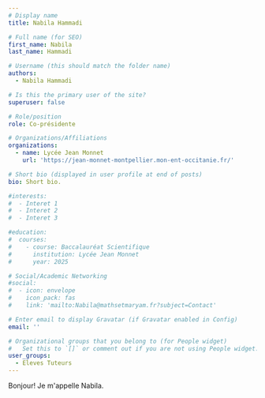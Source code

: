 ```yaml
---
# Display name
title: Nabila Hammadi

# Full name (for SEO)
first_name: Nabila
last_name: Hammadi

# Username (this should match the folder name)
authors:
  - Nabila Hammadi

# Is this the primary user of the site?
superuser: false

# Role/position
role: Co-présidente

# Organizations/Affiliations
organizations:
  - name: Lycée Jean Monnet
    url: 'https://jean-monnet-montpellier.mon-ent-occitanie.fr/'

# Short bio (displayed in user profile at end of posts)
bio: Short bio.

#interests:
#  - Interet 1
#  - Interet 2
#  - Interet 3

#education:
#  courses:
#    - course: Baccalauréat Scientifique
#      institution: Lycée Jean Monnet
#      year: 2025

# Social/Academic Networking
#social:
#  - icon: envelope
#    icon_pack: fas
#    link: 'mailto:Nabila@mathsetmaryam.fr?subject=Contact'

# Enter email to display Gravatar (if Gravatar enabled in Config)
email: ''

# Organizational groups that you belong to (for People widget)
#   Set this to `[]` or comment out if you are not using People widget.
user_groups:
  - Eleves Tuteurs
---
```


Bonjour! Je m'appelle Nabila.